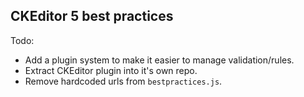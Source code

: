 ## CKEditor 5 best practices

Todo:
  - Add a plugin system to make it easier to manage validation/rules.
  - Extract CKEditor plugin into it's own repo.
  - Remove hardcoded urls from `bestpractices.js`.
